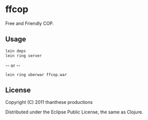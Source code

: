 # ffcop

Free and Friendly COP.

## Usage

```bash
lein deps
lein ring server
```

-- or --

```
lein ring uberwar ffcop.war
```

## License

Copyright (C) 2011 thanthese productions

Distributed under the Eclipse Public License, the same as Clojure.

